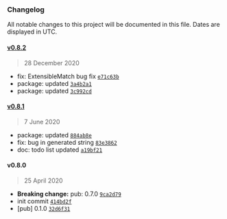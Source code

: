 ### Changelog

All notable changes to this project will be documented in this file. Dates are displayed in UTC.

#### [v0.8.2](https://github.com/saostad/ldap-query-generator/compare/v0.8.1...v0.8.2)

> 28 December 2020

- fix: ExtensibleMatch bug fix [`e71c63b`](https://github.com/saostad/ldap-query-generator/commit/e71c63bdfcc9c5e33b5f7e980e650b09a606e036)
- package: updated [`3a4b2a1`](https://github.com/saostad/ldap-query-generator/commit/3a4b2a1e61f176258ea3cc16e5ba349035b6887f)
- package: updated [`3c992cd`](https://github.com/saostad/ldap-query-generator/commit/3c992cd813a425d4839fb84c411e1a053f5b3fad)

#### [v0.8.1](https://github.com/saostad/ldap-query-generator/compare/v0.8.0...v0.8.1)

> 7 June 2020

- package: updated [`884ab8e`](https://github.com/saostad/ldap-query-generator/commit/884ab8e1966c1273d8c15eda1d697c1c51254e03)
- fix: bug in generated string [`83e3862`](https://github.com/saostad/ldap-query-generator/commit/83e386231f41da6efa1945d5a22fcd488884fc00)
- doc: todo list updated [`a19bf21`](https://github.com/saostad/ldap-query-generator/commit/a19bf21381996612930651ec6845317fc1691f44)

#### v0.8.0

> 25 April 2020

- **Breaking change:** pub: 0.7.0 [`9ca2d79`](https://github.com/saostad/ldap-query-generator/commit/9ca2d79e11eb1be641a484f8b4f784e1266fde27)
- init commit [`414bd2f`](https://github.com/saostad/ldap-query-generator/commit/414bd2fe269651e3e740dc0cc475e4c5627eef1b)
- [pub] 0.1.0 [`32d6f31`](https://github.com/saostad/ldap-query-generator/commit/32d6f31950b813ccc1fd9d0b8d255b348520365a)
